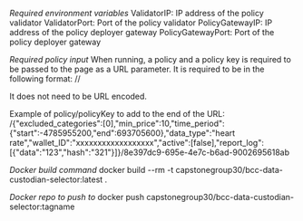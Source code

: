 
*Required environment variables*
ValidatorIP: IP address of the policy validator 
ValidatorPort: Port of the policy validator
PolicyGatewayIP: IP address of the policy deployer gateway
PolicyGatewayPort: Port of the policy deployer gateway

*Required policy input*
When running, a policy and a policy key is required to be passed to the page as a URL parameter.
It is required to be in the following format:
<url>/<policy>/<policykey>

It does not need to be URL encoded.

Example of policy/policyKey to add to the end of the URL:
/{"excluded_categories":[0],"min_price":10,"time_period":{"start":-4785955200,"end":693705600},"data_type":"heart rate","wallet_ID":"xxxxxxxxxxxxxxxxxx","active":[false],"report_log":[{"data":"123","hash":"321"}]}/8e397dc9-695e-4e7c-b6ad-9002695618ab

*Docker build command*
docker build --rm -t capstonegroup30/bcc-data-custodian-selector:latest .

*Docker repo to push to*
docker push capstonegroup30/bcc-data-custodian-selector:tagname

